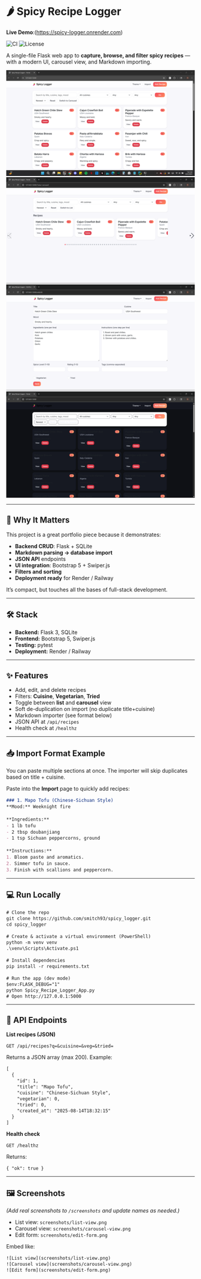 # 🌶️ Spicy Recipe Logger

**Live Demo**:(https://spicy-logger.onrender.com)

![CI](https://img.shields.io/github/actions/workflow/status/smitch93/spicy_logger/ci.yml?branch=main)
![License](https://img.shields.io/badge/license-MIT-informational)

A single-file Flask web app to **capture, browse, and filter spicy recipes** — with a modern UI, carousel view, and Markdown importing.

![List View](screenshots/list_view.png)  
![Carousel View](screenshots/carousel_view.png)  
![Edit Form](screenshots/edit_form.png)
![Dark Theme](screenshots/dark_mode.png)

---

## 🚀 Why It Matters

This project is a great portfolio piece because it demonstrates:

- **Backend CRUD**: Flask + SQLite
- **Markdown parsing → database import**
- **JSON API** endpoints
- **UI integration**: Bootstrap 5 + Swiper.js
- **Filters and sorting**
- **Deployment ready** for Render / Railway

It’s compact, but touches all the bases of full-stack development.

---

## 🛠️ Stack

- **Backend:** Flask 3, SQLite
- **Frontend:** Bootstrap 5, Swiper.js
- **Testing:** pytest
- **Deployment:** Render / Railway

---

## ✨ Features

- Add, edit, and delete recipes  
- Filters: **Cuisine**, **Vegetarian**, **Tried**  
- Toggle between **list** and **carousel** view  
- Soft de-duplication on import (no duplicate title+cuisine)  
- Markdown importer (see format below)  
- JSON API at `/api/recipes`  
- Health check at `/healthz`

---

## 📥 Import Format Example

You can paste multiple sections at once.
The importer will skip duplicates based on title + cuisine.

Paste into the **Import** page to quickly add recipes:

```markdown
### 1. Mapo Tofu (Chinese-Sichuan Style)
**Mood:** Weeknight fire

**Ingredients:**
- 1 lb tofu
- 2 tbsp doubanjiang
- 1 tsp Sichuan peppercorns, ground

**Instructions:**
1. Bloom paste and aromatics.
2. Simmer tofu in sauce.
3. Finish with scallions and peppercorn.
```
---

## 💻 Run Locally

    # Clone the repo
    git clone https://github.com/smitch93/spicy_logger.git
    cd spicy_logger

    # Create & activate a virtual environment (PowerShell)
    python -m venv venv
    .\venv\Scripts\Activate.ps1

    # Install dependencies
    pip install -r requirements.txt

    # Run the app (dev mode)
    $env:FLASK_DEBUG="1"
    python Spicy_Recipe_Logger_App.py
    # Open http://127.0.0.1:5000

---

## 📡 API Endpoints

**List recipes (JSON)**

    GET /api/recipes?q=&cuisine=&veg=&tried=

Returns a JSON array (max 200). Example:

    [
      {
        "id": 1,
        "title": "Mapo Tofu",
        "cuisine": "Chinese-Sichuan Style",
        "vegetarian": 0,
        "tried": 0,
        "created_at": "2025-08-14T18:32:15"
      }
    ]

**Health check**

    GET /healthz

Returns:

    { "ok": true }

---

## 🖼 Screenshots

*(Add real screenshots to `/screenshots` and update names as needed.)*

- List view: `screenshots/list-view.png`  
- Carousel view: `screenshots/carousel-view.png`  
- Edit form: `screenshots/edit-form.png`

Embed like:

    ![List view](screenshots/list-view.png)
    ![Carousel view](screenshots/carousel-view.png)
    ![Edit form](screenshots/edit-form.png)
